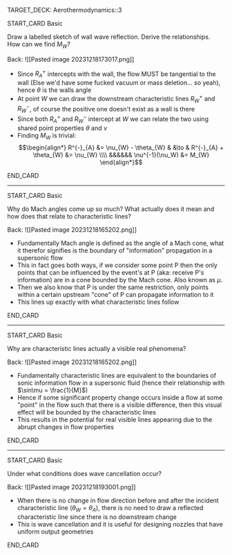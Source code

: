 TARGET_DECK: Aerothermodynamics::3



START_CARD
Basic

Draw a labelled sketch of wall wave reflection. Derive the relationships. How can we find $M_{W}$?

Back: 
![[Pasted image 20231218173017.png]]
- Since $R^{+}_{A}$ intercepts with the wall, the flow MUST be tangential to the wall (Else we'd have some fucked vacuum or mass deletion... so yeah), hence $\theta$ is the walls angle
- At point $W$ we can draw the downstream characteristic lines $R^{+}_{W}$ and $R^{-}_{W}$, of course the positive one doesn't exist as a wall is there
- Since both $R^{+}_{A}$ and $R^{-}_{W}$ intercept at $W$ we can relate the two using shared point properties $\theta$ and $\nu$
- Finding $M_{W}$ is trivial:
$$\begin{align*}
R^{-}_{A} &= \nu_{W} - \theta_{W} & &\to & R^{-}_{A} + \theta_{W} &= \nu_{W} \\\\
&&&&&& \nu^{-1}(\nu_W) &= M_{W}
\end{align*}$$

<!--ID: 1703587262862-->
END_CARD


--------

START_CARD
Basic

Why do Mach angles come up so much? What actually does it mean and how does that relate to characteristic lines?

Back: 
![[Pasted image 20231218165202.png]]
- Fundamentally Mach angle is defined as the angle of a Mach cone, what it therefor signifies is the boundary of "information" propagation in a supersonic flow
- This in fact goes both ways, if we consider some point P then the only points that can be influenced by the event's at P (aka: receive P's information) are in a cone bounded by the Mach cone. Also known as $\mu$. 
- Then we also know that P is under the same restriction, only points within a certain upstream "cone" of P can propagate information to it
- This lines up exactly with what characteristic lines follow
<!--ID: 1703587262875-->
END_CARD


--------

START_CARD
Basic

Why are characteristic lines actually a visible real phenomena?

Back: 
![[Pasted image 20231218165202.png]]
- Fundamentally characteristic lines are equivalent to the boundaries of sonic information flow in a supersonic fluid (hence their relationship with $\sin\mu = \frac{1}{M}$)
- Hence if some significant property change occurs inside a flow at some "point" in the flow such that there is a visible difference, then this visual effect will be bounded by the characteristic lines
- This results in the potential for real visible lines appearing due to the abrupt changes in flow properties
<!--ID: 1703587262886-->
END_CARD


--------

START_CARD
Basic

Under what conditions does wave cancellation occur?

Back:
![[Pasted image 20231218193001.png]]
- When there is no change in flow direction before and after the incident characteristic line ($\theta_{W}=\theta_{A}$), there is no need to draw a reflected characteristic line since there is no downstream change
- This is wave cancellation and it is useful for designing nozzles that have uniform output geometries
<!--ID: 1703587262896-->
END_CARD
 



